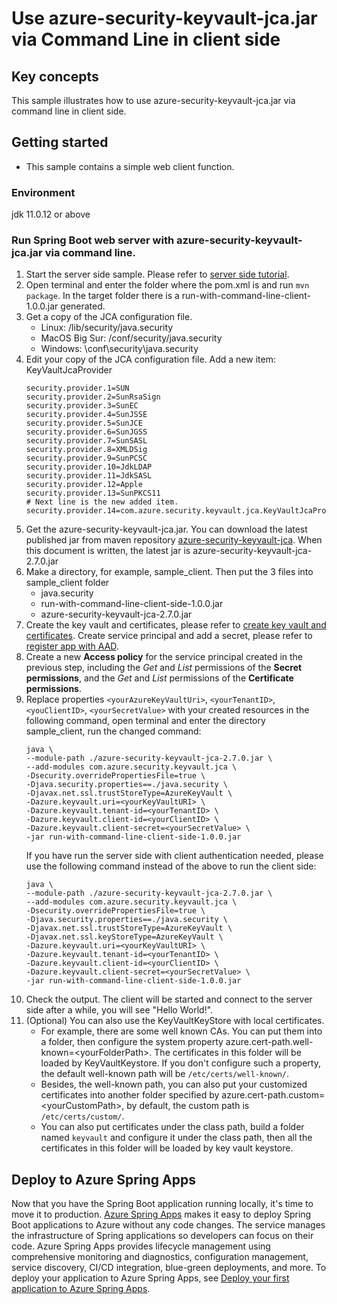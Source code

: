 # Use azure-security-keyvault-jca.jar via Command Line in client side

## Key concepts
This sample illustrates how to use azure-security-keyvault-jca.jar via command
line in client side.

## Getting started

- This sample contains a simple web client function. 

### Environment
jdk 11.0.12 or above

### Run Spring Boot web server with azure-security-keyvault-jca.jar via command line.
1. Start the server side sample. Please refer to [server side tutorial](../run-with-command-line-server-side/README.md).
1. Open terminal and enter the folder where the pom.xml is and run `mvn package`. In the target 
   folder there is a run-with-command-line-client-1.0.0.jar generated.
1. Get a copy of the JCA configuration file.
    - Linux: <java-home>/lib/security/java.security
    - MacOS Big Sur: <java-home>/conf/security/java.security
    - Windows: <java-home>\conf\security\java.security
1. Edit your copy of the JCA configuration file. Add a new item: KeyVaultJcaProvider
   ```
   security.provider.1=SUN
   security.provider.2=SunRsaSign
   security.provider.3=SunEC
   security.provider.4=SunJSSE
   security.provider.5=SunJCE
   security.provider.6=SunJGSS
   security.provider.7=SunSASL
   security.provider.8=XMLDSig
   security.provider.9=SunPCSC
   security.provider.10=JdkLDAP
   security.provider.11=JdkSASL
   security.provider.12=Apple
   security.provider.13=SunPKCS11
   # Next line is the new added item.
   security.provider.14=com.azure.security.keyvault.jca.KeyVaultJcaProvider
   ```
1. Get the azure-security-keyvault-jca.jar. You can download the latest published jar from maven
   repository [azure-security-keyvault-jca](https://mvnrepository.com/artifact/com.azure/azure-security-keyvault-jca). When this document is 
   written, the latest jar is azure-security-keyvault-jca-2.7.0.jar
1. Make a directory, for example, sample_client. Then put the 3 files into sample_client folder
    - java.security 
    - run-with-command-line-client-side-1.0.0.jar
    - azure-security-keyvault-jca-2.7.0.jar 
1. Create the key vault and certificates, please refer to [create key vault and certificates](https://docs.microsoft.com/en-us/azure/key-vault/certificates/quick-create-portal). Create service principal and add a secret, please refer to [register app with AAD](https://docs.microsoft.com/azure/active-directory/develop/quickstart-register-app).
1. Create a new **Access policy** for the service principal created in the previous step, including the *Get* and *List* permissions of the **Secret permissions**, and the *Get* and *List* permissions of the **Certificate permissions**.
1. Replace properties `<yourAzureKeyVaultUri>`, `<yourTenantID>`, `<youClientID>`, `<yourSecretValue>` with your created resources in the following command, open terminal and enter the directory sample_client, run the changed command:
   ```
   java \
   --module-path ./azure-security-keyvault-jca-2.7.0.jar \
   --add-modules com.azure.security.keyvault.jca \
   -Dsecurity.overridePropertiesFile=true \
   -Djava.security.properties==./java.security \
   -Djavax.net.ssl.trustStoreType=AzureKeyVault \
   -Dazure.keyvault.uri=<yourKeyVaultURI> \
   -Dazure.keyvault.tenant-id=<yourTenantID> \
   -Dazure.keyvault.client-id=<yourClientID> \
   -Dazure.keyvault.client-secret=<yourSecretValue> \
   -jar run-with-command-line-client-side-1.0.0.jar
   ```
   If you have run the server side with client authentication needed, please use the following 
   command instead of the above to run the client side:
   ```
   java \
   --module-path ./azure-security-keyvault-jca-2.7.0.jar \
   --add-modules com.azure.security.keyvault.jca \
   -Dsecurity.overridePropertiesFile=true \
   -Djava.security.properties==./java.security \
   -Djavax.net.ssl.trustStoreType=AzureKeyVault \
   -Djavax.net.ssl.keyStoreType=AzureKeyVault \
   -Dazure.keyvault.uri=<yourKeyVaultURI> \
   -Dazure.keyvault.tenant-id=<yourTenantID> \
   -Dazure.keyvault.client-id=<yourClientID> \
   -Dazure.keyvault.client-secret=<yourSecretValue> \
   -jar run-with-command-line-client-side-1.0.0.jar
   ```
1. Check the output. The client will be started and connect to the server side after a while, you 
   will see "Hello World!". 
1. (Optional) You can also use the KeyVaultKeyStore with local certificates.
   - For example, there are some well known CAs. You can put them into a folder, then configure the
     system property azure.cert-path.well-known=\<yourFolderPath>. The certificates in this folder 
     will be loaded by KeyVaultKeystore. If you don't configure such a property, the default 
     well-known path will be `/etc/certs/well-known/`.
   - Besides, the well-known path, you can also put your customized certificates into another folder
     specified by azure.cert-path.custom=\<yourCustomPath>, by default, the custom path is
     `/etc/certs/custom/`.
   - You can also put certificates under the class path, build a folder named `keyvault` and 
     configure it under the class path, then all the certificates in this folder will be loaded by 
     key vault keystore.

## Deploy to Azure Spring Apps

Now that you have the Spring Boot application running locally, it's time to move it to production. [Azure Spring Apps](https://learn.microsoft.com/azure/spring-apps/overview) makes it easy to deploy Spring Boot applications to Azure without any code changes. The service manages the infrastructure of Spring applications so developers can focus on their code. Azure Spring Apps provides lifecycle management using comprehensive monitoring and diagnostics, configuration management, service discovery, CI/CD integration, blue-green deployments, and more. To deploy your application to Azure Spring Apps, see [Deploy your first application to Azure Spring Apps](https://learn.microsoft.com/azure/spring-apps/quickstart?tabs=Azure-CLI).
